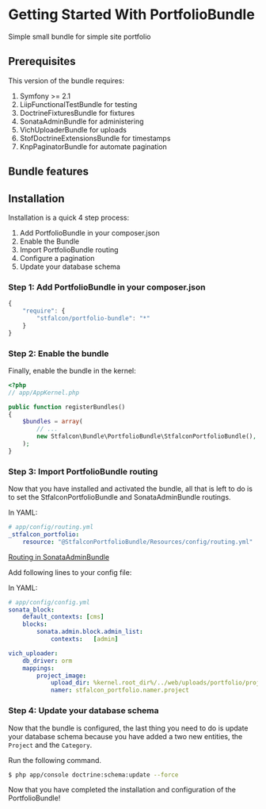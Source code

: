 Getting Started With PortfolioBundle
==================================

Simple small bundle for simple site portfolio

## Prerequisites

This version of the bundle requires:

1. Symfony >= 2.1
2. LiipFunctionalTestBundle for testing
3. DoctrineFixturesBundle for fixtures
4. SonataAdminBundle for administering
5. VichUploaderBundle for uploads
6. StofDoctrineExtensionsBundle for timestamps
7. KnpPaginatorBundle for automate pagination

## Bundle features



## Installation

Installation is a quick 4 step process:

1. Add PortfolioBundle in your composer.json
2. Enable the Bundle
3. Import PortfolioBundle routing
4. Configure a pagination
5. Update your database schema

### Step 1: Add PortfolioBundle in your composer.json

```js
{
    "require": {
        "stfalcon/portfolio-bundle": "*"
    }
}
```

### Step 2: Enable the bundle

Finally, enable the bundle in the kernel:

``` php
<?php
// app/AppKernel.php

public function registerBundles()
{
    $bundles = array(
        // ...
        new Stfalcon\Bundle\PortfolioBundle\StfalconPortfolioBundle(),
    );
}
```

### Step 3: Import PortfolioBundle routing

Now that you have installed and activated the bundle, all that is left to do is
to set the StfalconPortfolioBundle and SonataAdminBundle routings.

In YAML:

``` yaml
# app/config/routing.yml
_stfalcon_portfolio:
    resource: "@StfalconPortfolioBundle/Resources/config/routing.yml"
```
[Routing in SonataAdminBundle](https://github.com/sonata-project/SonataAdminBundle/blob/master/Resources/doc/reference/getting_started.rst#step-1-define-sonataadminbundle-routes)



Add following lines to your config file:

In YAML:

``` yaml
# app/config/config.yml
sonata_block:
    default_contexts: [cms]
    blocks:
        sonata.admin.block.admin_list:
            contexts:   [admin]

vich_uploader:
    db_driver: orm
    mappings:
        project_image:
            upload_dir: %kernel.root_dir%/../web/uploads/portfolio/projects
            namer: stfalcon_portfolio.namer.project
```

### Step 4: Update your database schema

Now that the bundle is configured, the last thing you need to do is update your
database schema because you have added a two new entities, the `Project` and the `Category`.

Run the following command.

``` bash
$ php app/console doctrine:schema:update --force
```
Now that you have completed the installation and configuration of the PortfolioBundle!